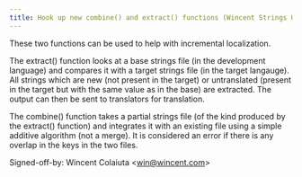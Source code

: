 ```yaml
---
title: Hook up new combine() and extract() functions (Wincent Strings Utility, 97d6426)
---
```


These two functions can be used to help with incremental localization.

The extract() function looks at a base strings file (in the development language) and compares it with a target strings file (in the target langauge). All strings which are new (not present in the target) or untranslated (present in the target but with the same value as in the base) are extracted. The output can then be sent to translators for translation.

The combine() function takes a partial strings file (of the kind produced by the extract() function) and integrates it with an existing file using a simple additive algorithm (not a merge). It is considered an error if there is any overlap in the keys in the two files.

Signed-off-by: Wincent Colaiuta &lt;win@wincent.com&gt;
